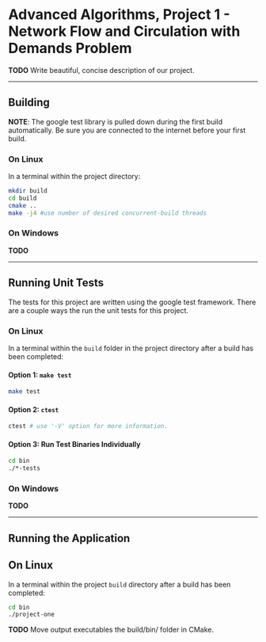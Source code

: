 # Advanced Algorithms, Project 1 - Network Flow and Circulation with Demands Problem #

**TODO** Write beautiful, concise description of our project.

---

## Building ##
**NOTE**: The google test library is pulled down during the first build automatically. Be sure you are connected to the internet before your first build.

### On Linux ###
In a terminal within the project directory:

```bash
mkdir build
cd build
cmake ..
make -j4 #use number of desired concurrent-build threads
```

### On Windows ###
**TODO**

---

## Running Unit Tests ##
The tests for this project are written using the google test framework.
There are a couple ways the run the unit tests for this project.

### On Linux ###
In a terminal within the `build` folder in the project directory after a build has been completed:

#### Option 1: `make test` ####
```bash
make test
```

#### Option 2: `ctest` ####
```bash
ctest # use '-V' option for more information.
```

#### Option 3: Run Test Binaries Individually ####
```bash
cd bin
./*-tests
```

### On Windows ###
**TODO**

---

## Running the Application ##

## On Linux ##
In a terminal within the project `build` directory after a build has been completed:

```bash
cd bin
./project-one
```
**TODO** Move output executables the build/bin/ folder in CMake. 
